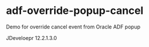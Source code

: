 # adf-override-popup-cancel
Demo for override cancel event from Oracle ADF popup

JDeveloepr 12.2.1.3.0
